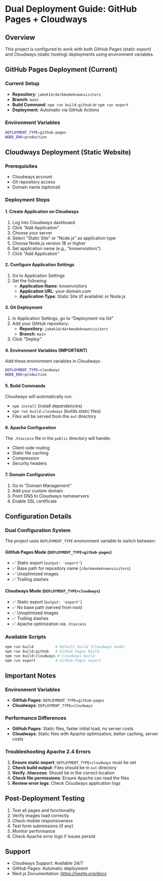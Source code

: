 # Dual Deployment Guide: GitHub Pages + Cloudways

## Overview
This project is configured to work with both GitHub Pages (static export) and Cloudways (static hosting) deployments using environment variables.

## GitHub Pages Deployment (Current)

### Current Setup
- **Repository**: `jakek14/darkmodeknownvisitors`
- **Branch**: `main`
- **Build Command**: `npm run build:github` or `npm run export`
- **Deployment**: Automatic via GitHub Actions

### Environment Variables
```bash
DEPLOYMENT_TYPE=github-pages
NODE_ENV=production
```

## Cloudways Deployment (Static Website)

### Prerequisites
- Cloudways account
- Git repository access
- Domain name (optional)

### Deployment Steps

#### 1. Create Application on Cloudways
1. Log into Cloudways dashboard
2. Click "Add Application"
3. Choose your server
4. Select "Static Site" or "Node.js" as application type
5. Choose Node.js version 18 or higher
6. Set application name (e.g., "knownvisitors")
7. Click "Add Application"

#### 2. Configure Application Settings
1. Go to Application Settings
2. Set the following:
   - **Application Name**: knownvisitors
   - **Application URL**: your-domain.com
   - **Application Type**: Static Site (if available) or Node.js

#### 3. Git Deployment
1. In Application Settings, go to "Deployment via Git"
2. Add your GitHub repository:
   - **Repository**: `jakek14/darkmodeknownvisitors`
   - **Branch**: `main`
3. Click "Deploy"

#### 4. Environment Variables (IMPORTANT)
Add these environment variables in Cloudways:
```bash
DEPLOYMENT_TYPE=cloudways
NODE_ENV=production
```

#### 5. Build Commands
Cloudways will automatically run:
- `npm install` (install dependencies)
- `npm run build:cloudways` (builds static files)
- Files will be served from the `out` directory

#### 6. Apache Configuration
The `.htaccess` file in the `public` directory will handle:
- Client-side routing
- Static file caching
- Compression
- Security headers

#### 7. Domain Configuration
1. Go to "Domain Management"
2. Add your custom domain
3. Point DNS to Cloudways nameservers
4. Enable SSL certificate

## Configuration Details

### Dual Configuration System
The project uses `DEPLOYMENT_TYPE` environment variable to switch between:

#### GitHub Pages Mode (`DEPLOYMENT_TYPE=github-pages`)
- ✅ Static export (`output: 'export'`)
- ✅ Base path for repository name (`/darkmodeknownvisitors`)
- ✅ Unoptimized images
- ✅ Trailing slashes

#### Cloudways Mode (`DEPLOYMENT_TYPE=cloudways`)
- ✅ Static export (`output: 'export'`)
- ✅ No base path (served from root)
- ✅ Unoptimized images
- ✅ Trailing slashes
- ✅ Apache optimization via `.htaccess`

### Available Scripts
```bash
npm run build          # Default build (Cloudways mode)
npm run build:github   # GitHub Pages build
npm run build:cloudways # Cloudways build
npm run export         # GitHub Pages export
```

## Important Notes

### Environment Variables
- **GitHub Pages**: `DEPLOYMENT_TYPE=github-pages`
- **Cloudways**: `DEPLOYMENT_TYPE=cloudways`

### Performance Differences
- **GitHub Pages**: Static files, faster initial load, no server costs
- **Cloudways**: Static files with Apache optimization, better caching, server costs

### Troubleshooting Apache 2.4 Errors
1. **Ensure static export**: `DEPLOYMENT_TYPE=cloudways` must be set
2. **Check build output**: Files should be in `out` directory
3. **Verify .htaccess**: Should be in the correct location
4. **Check file permissions**: Ensure Apache can read the files
5. **Review error logs**: Check Cloudways application logs

## Post-Deployment Testing
1. Test all pages and functionality
2. Verify images load correctly
3. Check mobile responsiveness
4. Test form submissions (if any)
5. Monitor performance
6. Check Apache error logs if issues persist

## Support
- Cloudways Support: Available 24/7
- GitHub Pages: Automatic deployment
- Next.js Documentation: https://nextjs.org/docs 